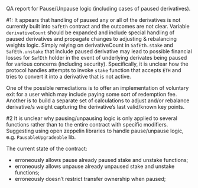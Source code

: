 QA report for Pause/Unpause logic (including cases of paused derivatives).

#1:
It appears that handling of paused any or all of the derivatives is not currently built into `SafEth` contract and the outcomes are not clear.
Variable `derivativeCount` should be expanded and include special handling of paused derivatives and propagate changes to adjusting & rebalancing weights logic.
Simply relying on derivativeCount in `SafEth.stake` and `SafEth.unstake` that include paused derivative may lead to possible financial losses for `SafEth` holder in the event of underlying derivates being paused for various concerns (including security). 
Specifically, it is unclear how the protocol handles attempts to invoke `stake` function that accepts `ETH` and tries to convert it into a derivative that is not active. 

One of the possible remediations is to offer an implementation of voluntary exit for a user which may include paying some sort of redemption fee.
Another is to build a separate set of calculations to adjust and/or rebalance derivative/s weight capturing the derivative’s last valid/known key points. 

#2
It is unclear why pausing/unpausing logic is only applied to several functions rather than to the entire contract with specific modifiers. Suggesting using open zeppelin libraries to handle pause/unpause logic, e.g. `PausableUpgradeable` lib.

The current state of the contract:
- erroneously allows pause already paused stake and unstake functions;
- erroneously allows unpause already unpaused stake and unstake functions;
- erroneously doesn’t restrict transfer ownership when paused;
